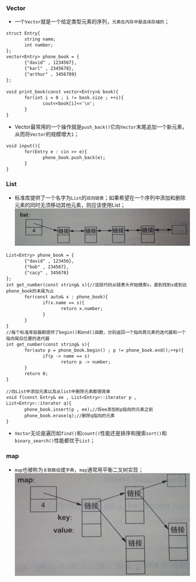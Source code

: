 ### Vector
+ 一个`Vector`就是一个给定类型元素的序列，`元素在内存中是连续存储的`；
```
struct Entry{
       string name;
       int number;
};
vector<Entry> phone_book = {
       {"david" , 1234567}, 
       {"karl" , 2345678}, 
       {"arthur" , 3456789}
};

void print_book(const vector<Entry>& book){
       for(int i = 0 ; i != book.size ; ++i){
              cout<<book[i]<<'\n';
       }
}
```
+ Vector最常用的一个操作就是`push_back()`它向`Vector`末尾追加一个新元素，从而将`Vector`的规模增大`1`；
```
void input(){
       for(Entry e : cin >> e){
              phone_book.push_back(e);
       }
}
```

### List
+ 标准库提供了一个名字为`List`的`双向链表`；如果希望在一个序列中添加和删除元素的同时无须移动其他元素，则应该使用List；
![image](https://github.com/ningbaoqi/C2/blob/master/gif/pic-2.jpg) 
```
List<Entry> phone_book = {
       {"david" , 123456},
       {"bob" , 234567},
       {"cacy" , 345678}
};
int get_number(const string& s){//这段代码从链表头开始搜索s，直到找到s或到达phone_book的末尾为止
       for(const auto& x : phone_book){
              if(x.name == s){
                     return x.number;
              }
       }
}
//每个标准库容器都提供了begin()和end()函数，分别返回一个指向首元素的迭代器和一个指向尾后位置的迭代器
int get_number(const string& s){
       for(auto p = phone_book.begin() ; p != phone_book.end();++p){
              if(p -> name == s)
                     return p -> number;
       }
       return 0;
}

//向List中添加元素以及从list中删除元素都很简单
void f(const Entry& ee , List<Entry>::iterator p , List<Entry>::iterator q){
       phone_book.insert(p , ee);//将ee添加到p指向的元素之前
       phone_book.erase(q);//删除q指向的元素
}
```
+ `Vector`无论是遍历如`find()`和`count()`性能还是排序和搜索`sort()`和`binary_search()`性能都优于`List`；
### map
+ `map`也被称为`关联数组`或`字典`，`map`通常用平衡二叉树实现；
![image](https://github.com/ningbaoqi/C2/blob/master/gif/pic-3.jpg)
